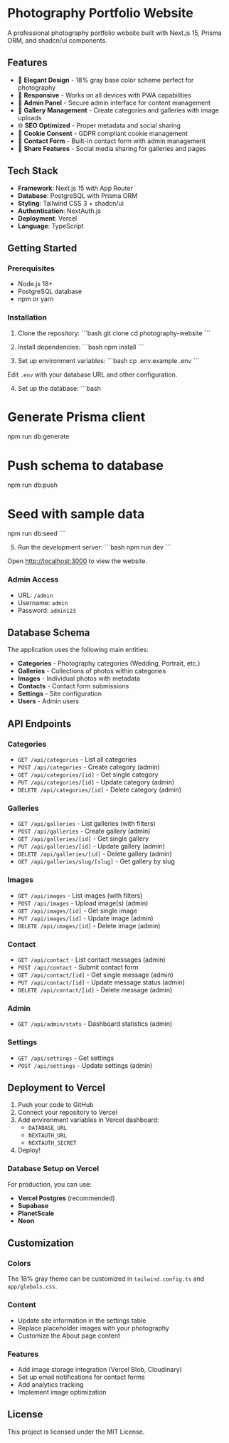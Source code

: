 # Photography Portfolio Website

A professional photography portfolio website built with Next.js 15, Prisma ORM, and shadcn/ui components.

## Features

- 🎨 **Elegant Design** - 18% gray base color scheme perfect for photography
- 📱 **Responsive** - Works on all devices with PWA capabilities
- 🔐 **Admin Panel** - Secure admin interface for content management
- 📸 **Gallery Management** - Create categories and galleries with image uploads
- 🌐 **SEO Optimized** - Proper metadata and social sharing
- 🍪 **Cookie Consent** - GDPR compliant cookie management
- 📧 **Contact Form** - Built-in contact form with admin management
- 🔄 **Share Features** - Social media sharing for galleries and pages

## Tech Stack

- **Framework**: Next.js 15 with App Router
- **Database**: PostgreSQL with Prisma ORM
- **Styling**: Tailwind CSS 3 + shadcn/ui
- **Authentication**: NextAuth.js
- **Deployment**: Vercel
- **Language**: TypeScript

## Getting Started

### Prerequisites

- Node.js 18+ 
- PostgreSQL database
- npm or yarn

### Installation

1. Clone the repository:
\`\`\`bash
git clone <your-repo-url>
cd photography-website
\`\`\`

2. Install dependencies:
\`\`\`bash
npm install
\`\`\`

3. Set up environment variables:
\`\`\`bash
cp .env.example .env
\`\`\`

Edit `.env` with your database URL and other configuration.

4. Set up the database:
\`\`\`bash
# Generate Prisma client
npm run db:generate

# Push schema to database
npm run db:push

# Seed with sample data
npm run db:seed
\`\`\`

5. Run the development server:
\`\`\`bash
npm run dev
\`\`\`

Open [http://localhost:3000](http://localhost:3000) to view the website.

### Admin Access

- URL: `/admin`
- Username: `admin`
- Password: `admin123`

## Database Schema

The application uses the following main entities:

- **Categories** - Photography categories (Wedding, Portrait, etc.)
- **Galleries** - Collections of photos within categories
- **Images** - Individual photos with metadata
- **Contacts** - Contact form submissions
- **Settings** - Site configuration
- **Users** - Admin users

## API Endpoints

### Categories
- `GET /api/categories` - List all categories
- `POST /api/categories` - Create category (admin)
- `GET /api/categories/[id]` - Get single category
- `PUT /api/categories/[id]` - Update category (admin)
- `DELETE /api/categories/[id]` - Delete category (admin)

### Galleries
- `GET /api/galleries` - List galleries (with filters)
- `POST /api/galleries` - Create gallery (admin)
- `GET /api/galleries/[id]` - Get single gallery
- `PUT /api/galleries/[id]` - Update gallery (admin)
- `DELETE /api/galleries/[id]` - Delete gallery (admin)
- `GET /api/galleries/slug/[slug]` - Get gallery by slug

### Images
- `GET /api/images` - List images (with filters)
- `POST /api/images` - Upload image(s) (admin)
- `GET /api/images/[id]` - Get single image
- `PUT /api/images/[id]` - Update image (admin)
- `DELETE /api/images/[id]` - Delete image (admin)

### Contact
- `GET /api/contact` - List contact messages (admin)
- `POST /api/contact` - Submit contact form
- `GET /api/contact/[id]` - Get single message (admin)
- `PUT /api/contact/[id]` - Update message status (admin)
- `DELETE /api/contact/[id]` - Delete message (admin)

### Admin
- `GET /api/admin/stats` - Dashboard statistics (admin)

### Settings
- `GET /api/settings` - Get settings
- `POST /api/settings` - Update settings (admin)

## Deployment to Vercel

1. Push your code to GitHub
2. Connect your repository to Vercel
3. Add environment variables in Vercel dashboard:
   - `DATABASE_URL`
   - `NEXTAUTH_URL`
   - `NEXTAUTH_SECRET`
4. Deploy!

### Database Setup on Vercel

For production, you can use:
- **Vercel Postgres** (recommended)
- **Supabase**
- **PlanetScale**
- **Neon**

## Customization

### Colors
The 18% gray theme can be customized in `tailwind.config.ts` and `app/globals.css`.

### Content
- Update site information in the settings table
- Replace placeholder images with your photography
- Customize the About page content

### Features
- Add image storage integration (Vercel Blob, Cloudinary)
- Set up email notifications for contact forms
- Add analytics tracking
- Implement image optimization

## License

This project is licensed under the MIT License.
